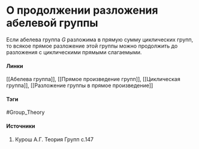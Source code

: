 # О продолжении разложения абелевой группы
Если абелева группа $G$ разложима в прямую сумму циклических групп, то всякое прямое разложение этой группы можно продолжить до разложения с циклическими прямыми слагаемыми.

#### Линки
 [[Абелева группа]],
 [[Прямое произведение групп]],
 [[Циклическая группа]],
 [[Разложение группы в прямое произведение]]
#### Тэги
 #Group_Theory 
#### Источники
 1. Курош А.Г. Теория Групп с.147
